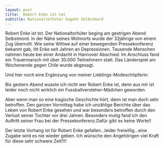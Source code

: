 ```yaml
---
layout: post
title:  Robert Enke ist tot
subtitle: Nationaltorhüter begeht Selbstmord
---
```


Robert Enke ist tot. Der Nationaltorhüter beging am gestrigen Abend Selbstmord. In der Nähe seines Wohnorts wurde der 32jährige von einem Zug überrollt. Wie seine Wittwe auf einer bewegenden Pressekonferenz bekannt gab, litt Enke seit Jahren an Depressionen. Tausende Menschen nahmen heute bei einer Andacht in Hannover Abschied. Im Anschluss fand ein Trauermarsch mit über 30.000 Teilnehmern statt. Das Länderspiel am Wochenende gegen Chile wurde abgesagt.

Und hier noch eine Ergänzung von meiner Lieblings-Modeschöpferin:

Bis gestern Abend wusste ich nicht wer Robert Enke ist, denn aus mir ist leider noch nicht wirklich ein Fussballversteher-Mädchen geworden.

Aber wenn man so eine tragische Geschichte hört, dann ist man doch sehr betroffen. Den ganzen Vormittag habe ich unzählige Berichte über das Leben von Robert Enke gesehen und war besonders betroffen durch den Verlust seiner Tochter vor drei Jahren. Besonders mutig fand ich den Auftritt seiner Frau bei der Pressekonferenz.Dafür gibt es keine Worte!!

Der letzte Vorhang ist für Robert Enke gefallen...leider freiwillig...eine Zugabe wird es nie wieder geben. Ich wünsche den Angehörigen viel Kraft für diese sehr schwere Zeit!!!!
